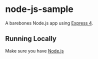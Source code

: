 # node-js-sample

A barebones Node.js app using [Express 4](http://expressjs.com/).

## Running Locally

Make sure you have [Node.js](http://nodejs.org/) 

